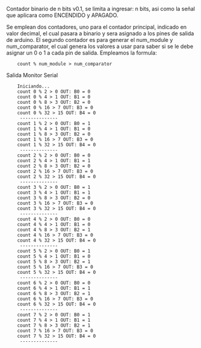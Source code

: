 Contador binario de n bits v0.1, se limita a ingresar: n bits, asi
como la señal que aplicara como ENCENDIDO y APAGADO.

Se emplean dos contadores, uno para el contador principal, indicado
en valor decimal, el cual pasara a binario y sera asignado a los pines 
de salida de arduino. El segundo contador es para generar el num_module
y num_comparator, el cual genera los valores a usar para saber si se le 
debe asignar un 0 o 1 a cada pin de salida. Empleamos la formula:

		count % num_module > num_comparator


Salida Monitor Serial

		Iniciando...
		count 0 % 2 > 0 OUT: B0 = 0
		count 0 % 4 > 1 OUT: B1 = 0
		count 0 % 8 > 3 OUT: B2 = 0
		count 0 % 16 > 7 OUT: B3 = 0
		count 0 % 32 > 15 OUT: B4 = 0
		 -------------- 
		count 1 % 2 > 0 OUT: B0 = 1
		count 1 % 4 > 1 OUT: B1 = 0
		count 1 % 8 > 3 OUT: B2 = 0
		count 1 % 16 > 7 OUT: B3 = 0
		count 1 % 32 > 15 OUT: B4 = 0
		 -------------- 
		count 2 % 2 > 0 OUT: B0 = 0
		count 2 % 4 > 1 OUT: B1 = 1
		count 2 % 8 > 3 OUT: B2 = 0
		count 2 % 16 > 7 OUT: B3 = 0
		count 2 % 32 > 15 OUT: B4 = 0
		 -------------- 
		count 3 % 2 > 0 OUT: B0 = 1
		count 3 % 4 > 1 OUT: B1 = 1
		count 3 % 8 > 3 OUT: B2 = 0
		count 3 % 16 > 7 OUT: B3 = 0
		count 3 % 32 > 15 OUT: B4 = 0
		 -------------- 
		count 4 % 2 > 0 OUT: B0 = 0
		count 4 % 4 > 1 OUT: B1 = 0
		count 4 % 8 > 3 OUT: B2 = 1
		count 4 % 16 > 7 OUT: B3 = 0
		count 4 % 32 > 15 OUT: B4 = 0
		 -------------- 
		count 5 % 2 > 0 OUT: B0 = 1
		count 5 % 4 > 1 OUT: B1 = 0
		count 5 % 8 > 3 OUT: B2 = 1
		count 5 % 16 > 7 OUT: B3 = 0
		count 5 % 32 > 15 OUT: B4 = 0
		 -------------- 
		count 6 % 2 > 0 OUT: B0 = 0
		count 6 % 4 > 1 OUT: B1 = 1
		count 6 % 8 > 3 OUT: B2 = 1
		count 6 % 16 > 7 OUT: B3 = 0
		count 6 % 32 > 15 OUT: B4 = 0
		 -------------- 
		count 7 % 2 > 0 OUT: B0 = 1
		count 7 % 4 > 1 OUT: B1 = 1
		count 7 % 8 > 3 OUT: B2 = 1
		count 7 % 16 > 7 OUT: B3 = 0
		count 7 % 32 > 15 OUT: B4 = 0
		 -------------- 

